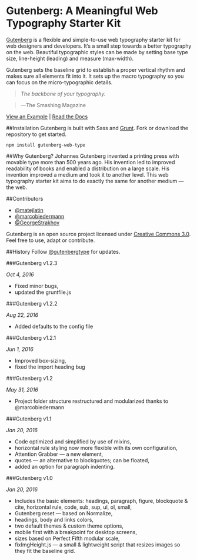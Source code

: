# Gutenberg: A Meaningful Web Typography Starter Kit
[Gutenberg](http://matejlatin.github.io/Gutenberg/) is a flexible and simple-to-use web typography starter kit for web designers and developers. It’s a small step towards a better typography on the web. Beautiful typographic styles can be made by setting base type size, line-height (leading) and measure (max-width).

Gutenberg sets the baseline grid to establish a proper vertical rhythm and makes sure all elements fit into it. It sets up the macro typography so you can focus on the micro-typographic details.

> _The backbone of your typography._

> —The Smashing Magazine

[View an Example](http://matejlatin.github.io/Gutenberg/example2) | [Read the Docs](https://github.com/matejlatin/Gutenberg/wiki)

##Installation
Gutenberg is built with Sass and [Grunt](http://gruntjs.com/). Fork or download the repository to get started.

```npm install gutenberg-web-type```


##Why Gutenberg?
Johannes Gutenberg invented a printing press with movable type more than 500 years ago. His invention led to improved readability of books and enabled a distribution on a large scale. His invention improved a medium and took it to another level. This web typography starter kit aims to do exactly the same for another medium — the web.

##Contributors
* [@matejlatin](https://github.com/matejlatin)
* [@marcobiedermann](https://github.com/marcobiedermann)
* [@GeorgeStrakhov](https://github.com/GeorgeStrakhov)

Gutenberg is an open source project licensed under [Creative Commons 3.0](https://creativecommons.org/licenses/by-sa/3.0/). Feel free to use, adapt or contribute.


##History
Follow [@gutenbergtype](http://twitter.com/gutenbergtype) for updates.

###Gutenberg v1.2.3

*Oct 4, 2016*

- Fixed minor bugs,
- updated the gruntfile.js

###Gutenberg v1.2.2

*Aug 22, 2016*

- Added defaults to the config file

###Gutenberg v1.2.1

*Jun 1, 2016*

- Improved box-sizing,
- fixed the import heading bug

###Gutenberg v1.2

*May 31, 2016*

- Project folder structure restructured and modularized thanks to @marcobiedermann

###Gutenberg v1.1

*Jan 20, 2016*

- Code optimized and simplified by use of mixins,
- horizontal rule styling now more flexible with its own configuration,
- Attention Grabber — a new element,
- quotes — an alternative to blockquotes; can be floated,
- added an option for paragraph indenting.

###Gutenberg v1.0

*Jan 20, 2016*

- Includes the basic elements: headings, paragraph, figure, blockquote & cite, horizontal rule, code, sub, sup, ul, ol, small,
- Gutenberg reset — based on Normalize,
- headings, body and links colors,
- two default themes & custom theme options,
- mobile first with a breakpoint for desktop screens,
- sizes based on Perfect Fifth modular scale,
- fixImgHeight.js — a small & lightweight script that resizes images so they fit the baseline grid.
